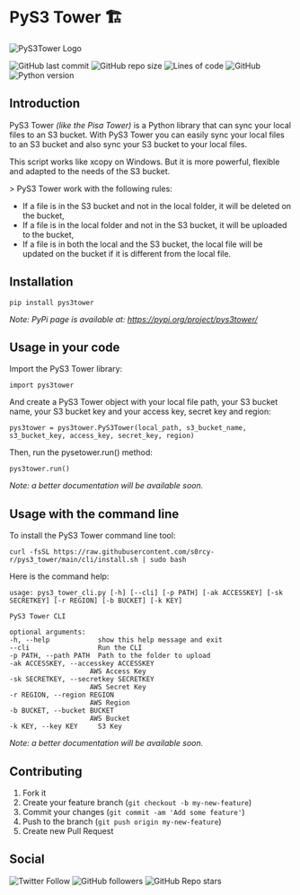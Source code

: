 # PyS3 Tower :building_construction:

![PyS3Tower Logo](https://github.com/s0rcy-r/pys3_tower/blob/main/images/logo.PNG?raw=true)

![GitHub last commit](https://img.shields.io/github/last-commit/s0rcy-r/pys3_tower?style=for-the-badge)
![GitHub repo size](https://img.shields.io/github/repo-size/s0rcy-r/pys3_tower?style=for-the-badge)
![Lines of code](https://img.shields.io/tokei/lines/github/s0rcy-r/pys3_tower?style=for-the-badge)
![GitHub](https://img.shields.io/github/license/s0rcy-r/pys3_tower?style=for-the-badge)
![Python version](https://img.shields.io/badge/Python-v3.9-red?style=for-the-badge)

## Introduction

PyS3 Tower *(like the Pisa Tower)* is a Python library that can sync your local files to an S3 bucket. With PyS3 Tower you can easily sync your local files to an S3 bucket and also sync your S3 bucket to your local files.

This script works like xcopy on Windows. But it is more powerful, flexible and adapted to the needs of the S3 bucket.

\> PyS3 Tower work with the following rules:
- If a file is in the S3 bucket and not in the local folder, it will be deleted on the bucket,
- If a file is in the local folder and not in the S3 bucket, it will be uploaded to the bucket,
- If a file is in both the local and the S3 bucket, the local file will be updated on the bucket if it is different from the local file.


## Installation

    pip install pys3tower

*Note: PyPi page is available at: https://pypi.org/project/pys3tower/*


## Usage in your code

Import the PyS3 Tower library:

    import pys3tower

And create a PyS3 Tower object with your local file path, your S3 bucket name, your S3 bucket key and your access key, secret key and region:
    
    pys3tower = pys3tower.PyS3Tower(local_path, s3_bucket_name, s3_bucket_key, access_key, secret_key, region)

Then, run the pysetower.run() method:

    pys3tower.run()

*Note: a better documentation will be available soon.*

## Usage with the command line

To install the PyS3 Tower command line tool:

    curl -fsSL https://raw.githubusercontent.com/s0rcy-r/pys3_tower/main/cli/install.sh | sudo bash

Here is the command help:

    usage: pys3_tower_cli.py [-h] [--cli] [-p PATH] [-ak ACCESSKEY] [-sk SECRETKEY] [-r REGION] [-b BUCKET] [-k KEY]

    PyS3 Tower CLI

    optional arguments:
    -h, --help            show this help message and exit
    --cli                 Run the CLI
    -p PATH, --path PATH  Path to the folder to upload
    -ak ACCESSKEY, --accesskey ACCESSKEY
                        AWS Access Key
    -sk SECRETKEY, --secretkey SECRETKEY
                        AWS Secret Key
    -r REGION, --region REGION
                        AWS Region
    -b BUCKET, --bucket BUCKET
                        AWS Bucket
    -k KEY, --key KEY     S3 Key

*Note: a better documentation will be available soon.*

## Contributing

1. Fork it
2. Create your feature branch (`git checkout -b my-new-feature`)
3. Commit your changes (`git commit -am 'Add some feature'`)
4. Push to the branch (`git push origin my-new-feature`)
5. Create new Pull Request

## Social

![Twitter Follow](https://img.shields.io/twitter/follow/s0rcy_r?style=social)
![GitHub followers](https://img.shields.io/github/followers/s0rcy-r?label=Follow%20me&style=social)
![GitHub Repo stars](https://img.shields.io/github/stars/s0rcy-r/pys3_tower?style=social)
